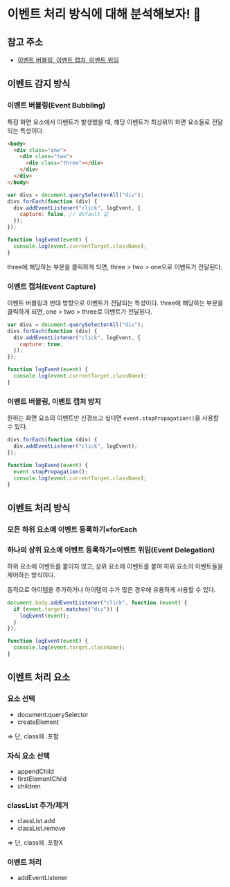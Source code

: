 # 이벤트 처리 방식에 대해 분석해보자! 🤖

## 참고 주소

- [이벤트 버블링, 이벤트 캡처, 이벤트 위임](https://joshua1988.github.io/web-development/javascript/event-propagation-delegation/)

## 이벤트 감지 방식

### 이벤트 버블링(Event Bubbling)

특정 화면 요소에서 이벤트가 발생했을 때, 해당 이벤트가 최상위의 화면 요소들로 전달되는 특성이다.

```html
<body>
  <div class="one">
    <div class="two">
      <div class="three"></div>
    </div>
  </div>
</body>
```

```js
var divs = document.querySelectorAll("div");
divs.forEach(function (div) {
  div.addEventListener("click", logEvent, {
    capture: false, // default 값
  });
});

function logEvent(event) {
  console.log(event.currentTarget.className);
}
```

three에 해당하는 부분을 클릭하게 되면, three > two > one으로 이벤트가 전달된다.

### 이벤트 캡처(Event Capture)

이벤트 버블링과 반대 방향으로 이벤트가 전달되는 특성이다.
three에 해당하는 부분을 클릭하게 되면, one > two > three로 이벤트가 전달된다.

```js
var divs = document.querySelectorAll("div");
divs.forEach(function (div) {
  div.addEventListener("click", logEvent, {
    capture: true,
  });
});

function logEvent(event) {
  console.log(event.currentTarget.className);
}
```

### 이벤트 버블링, 이벤트 캡처 방지

원하는 화면 요소의 이벤트만 신경쓰고 싶다면 `event.stopPropagation()`을 사용할 수 있다.

```js
divs.forEach(function (div) {
  div.addEventListener("click", logEvent);
});

function logEvent(event) {
  event.stopPropagation();
  console.log(event.currentTarget.className);
}
```

## 이벤트 처리 방식

### 모든 하위 요소에 이벤트 등록하기=forEach

### 하나의 상위 요소에 이벤트 등록하기=**이벤트 위임(Event Delegation)**

하위 요소에 이벤트를 붙이지 않고, 상위 요소에 이벤트를 붙여 하위 요소의 이벤트들을 제어하는 방식이다.

동적으로 아이템을 추가하거나 아이템의 수가 많은 경우에 유용하게 사용할 수 있다.

```js
document.body.addEventListener("click", function (event) {
  if (event.target.matches("div")) {
    logEvent(event);
  }
});

function logEvent(event) {
  console.log(event.target.className);
}
```

## 이벤트 처리 요소

### 요소 선택

- document.querySelector
- createElement

⇒ 단, class에 .포함

### 자식 요소 선택

- appendChild
- firstElementChild
- children

### classList 추가/제거

- classList.add
- classList.remove

⇒ 단, class에 .포함X

### 이벤트 처리

- addEventListener

